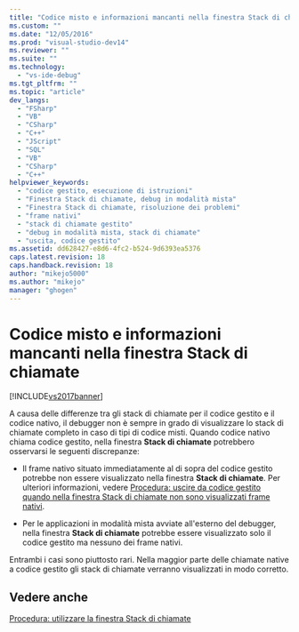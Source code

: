 ```yaml
---
title: "Codice misto e informazioni mancanti nella finestra Stack di chiamate | Microsoft Docs"
ms.custom: ""
ms.date: "12/05/2016"
ms.prod: "visual-studio-dev14"
ms.reviewer: ""
ms.suite: ""
ms.technology: 
  - "vs-ide-debug"
ms.tgt_pltfrm: ""
ms.topic: "article"
dev_langs: 
  - "FSharp"
  - "VB"
  - "CSharp"
  - "C++"
  - "JScript"
  - "SQL"
  - "VB"
  - "CSharp"
  - "C++"
helpviewer_keywords: 
  - "codice gestito, esecuzione di istruzioni"
  - "Finestra Stack di chiamate, debug in modalità mista"
  - "Finestra Stack di chiamate, risoluzione dei problemi"
  - "frame nativi"
  - "stack di chiamate gestito"
  - "debug in modalità mista, stack di chiamate"
  - "uscita, codice gestito"
ms.assetid: dd628427-e8d6-4fc2-b524-9d6393ea5376
caps.latest.revision: 18
caps.handback.revision: 18
author: "mikejo5000"
ms.author: "mikejo"
manager: "ghogen"
---
```

# Codice misto e informazioni mancanti nella finestra Stack di chiamate
[!INCLUDE[vs2017banner](../code-quality/includes/vs2017banner.md)]

A causa delle differenze tra gli stack di chiamate per il codice gestito e il codice nativo, il debugger non è sempre in grado di visualizzare lo stack di chiamate completo in caso di tipi di codice misti.  Quando codice nativo chiama codice gestito, nella finestra **Stack di chiamate** potrebbero osservarsi le seguenti discrepanze:  
  
-   Il frame nativo situato immediatamente al di sopra del codice gestito potrebbe non essere visualizzato nella finestra **Stack di chiamate**.  Per ulteriori informazioni, vedere [Procedura: uscire da codice gestito quando nella finestra Stack di chiamate non sono visualizzati frame nativi](../debugger/how-to-step-out-of-managed-code-when-native-frames-are-missing-from-the-call-stack-window.md).  
  
-   Per le applicazioni in modalità mista avviate all'esterno del debugger, nella finestra **Stack di chiamate** potrebbe essere visualizzato solo il codice gestito ma nessuno dei frame nativi.  
  
 Entrambi i casi sono piuttosto rari.  Nella maggior parte delle chiamate native a codice gestito gli stack di chiamate verranno visualizzati in modo corretto.  
  
## Vedere anche  
 [Procedura: utilizzare la finestra Stack di chiamate](../debugger/how-to-use-the-call-stack-window.md)